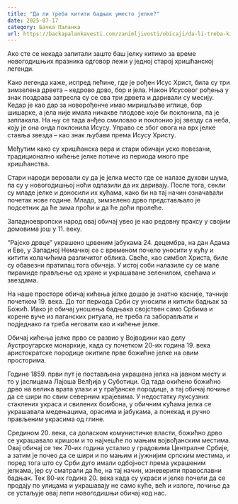 ```yaml
---
title: "Да ли треба китити бадњак уместо јелке?"
date: 2025-07-17
category: Бачка Паланка
url: https://backapalankavesti.com/zanimljivosti/obicaji/da-li-treba-kititi-badnjak-umesto-jelke2/
---
```


Ако сте се некада запитали зашто баш јелку китимо за време новогодишњих празника одговор лежи у једној старој хришћанској легенди.

Како легенда каже, испред пећине, где је рођен Исус Христ, била су три зимзелена дрвета – кедрово дрво, бор и јела. Након Исусовог рођења у знак поздрава затресла су се сва три дрвета и даривали су месију. Кедар је као дар за новорођенче имао миришљаве иглице, бор шишарке, а јела није имала никакве плодове које би поклонила, па је заплакала. На њу се тада анђео смиловао и поклонио јој звезду са неба, коју је она онда поклонила Исусу. Управо се због овога на врх јелке ставља звезда – као знак љубави према Исусу Христу.

Међутим како су хришћанска вера и стари обичаји уско повезани, традиционално кићење јелке потиче из периода много пре хришћанства.

Стари народи веровали су да је јелка место где се налазе духови шума, па су у новогодишњој ноћи одлазили да их даривају. После тога, секли су младе јелке и доносили их кућама, како би на тај начин означавали почетак нове године. Младо, зимзелено дрво представљало је подсетник да ће зима проћи и да ће доћи пролеће.

Западноевропски народ овај обичај увео је као редовну праксу у својим домовима још у 11. веку.

“Рајско дрвце” украшено црвеним јабукама 24. децембра, на дан Адама и Еве, у Западној Немачкој се с временом почело уносити у кућу и китити колачићима различитог облика. Свеће, као симбол Христа, биле су обавезни пратилац тога обичаја. У истој соби налазиле су се мале пирамиде прављење од хране и украшаване зеленилом, свећама и звездама.

На наше просторе обичај кићења јелке дошао је знатно касније, тачније почетком 19. века. До тог периода Срби су уносили и китили бадњак за Божић. Иако је обичај уношења бадњака својствен само Србима и корене вуче из паганских ритуала, не треба га заборављати и подједнако га треба неговати као и кићење јелке.

Обичај кићења јелке прво се развио у Војводини као делу Аустроугарске монархије, када су почетком 20-их година 19. века аристократске породице окитиле прве божићне јелке на овим просторима.

Године 1859. први пут је постављена украшена јелка на јавном месту и то у јаслицама Лајоша Велђија у Суботици. Од тада окићено божићно дрво на велика врата улази и у грађанске породице, а тај обичај почиње да се шири по свим северним крајевима. У недостатку луксузних стаклених украса и свилених бомбона, у обичним кућама јелка се украшавала медењацима, орасима и јабукама, а понекад и ручно прављеним украсима од глине.

Средином 20. века, са доласком комунистичке власти, божићно дрво се украшавало кришом и то најчешће по мањим војвођанским местима. Овај обичај се тек 70-их година усталио у градовима Централне Србије, а затим је почео да се шири и по мањим и јужнијим српским местима, и поред тога што су Срби дуго имали одбојност према украшеним јелкама, јер су сматрали да ће, на тај начин, изневерити православни бадњак. Тек 80-их година 20. века када су украси и јелке почели да се продају по улицама и украшавају не само куће, већ и излоге, почиње да се устаљује овај лепи новогодишњи обичај код нас.
